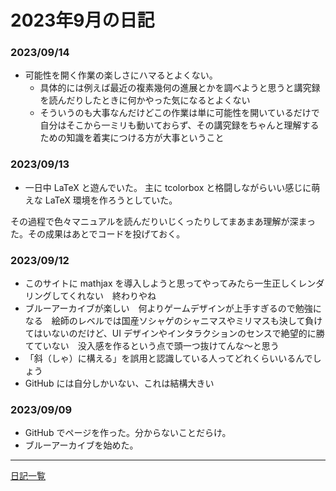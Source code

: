 # 2023年9月の日記

### 2023/09/14
- 可能性を開く作業の楽しさにハマるとよくない。
	- 具体的には例えば最近の複素幾何の進展とかを調べようと思うと講究録を読んだりしたときに何かやった気になるとよくない
	- そういうのも大事なんだけどこの作業は単に可能性を開いているだけで自分はそこから一ミリも動いておらず、その講究録をちゃんと理解するための知識を着実につける方が大事ということ

### 2023/09/13
* 一日中 LaTeX と遊んでいた。
主に tcolorbox と格闘しながらいい感じに萌えな LaTeX 環境を作ろうとしていた。

その過程で色々マニュアルを読んだりいじくったりしてまあまあ理解が深まった。その成果はあとでコードを投げておく。


### 2023/09/12
* このサイトに mathjax を導入しようと思ってやってみたら一生正しくレンダリングしてくれない　終わりやね
* ブルーアーカイブが楽しい　何よりゲームデザインが上手すぎるので勉強になる　絵師のレベルでは国産ソシャゲのシャニマスやミリマスも決して負けてはいないのだけど、UI デザインやインタラクションのセンスで絶望的に勝てていない　没入感を作るという点で頭一つ抜けてんな〜と思う
* 「斜（しゃ）に構える」を誤用と認識している人ってどれくらいいるんでしょう
* GitHub には自分しかいない、これは結構大きい

### 2023/09/09
* GitHub でページを作った。分からないことだらけ。
* ブルーアーカイブを始めた。

---
[日記一覧](index.md/)
